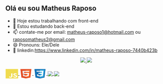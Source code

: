 ## Olá eu sou Matheus Raposo
- 🔭 Hoje estou trabalhando com front-end
- 🌱 Estou estudando back-end
- 📫 contate-me por email: matheus-raposo1@hotmail.com ou raposomatheus2@gmail.com
- 😄 Pronouns: Ele/Dele
- 💼 linkedin:https://www.linkedin.com/in/matheus-raposo-7440b423b
<div align="center">
  <a href="https://github.com/"mirox666">
  <img height="180em" src="https://github-readme-stats.vercel.app/api?username=mirox666&show_icons=true&theme=dark&include_all_commits=true&count_private=true"/>
  <img height="180em" src="https://github-readme-stats.vercel.app/api/top-langs/?username=mirox666&layout=compact&langs_count=7&theme=dark"/>
</div>
<div style="display: inline_block"><br>
  <img align="center" alt="Rafa-Js" height="30" width="40" src="https://raw.githubusercontent.com/devicons/devicon/master/icons/javascript/javascript-plain.svg">
  <img align="center" alt="Rafa-HTML" height="30" width="40" src="https://raw.githubusercontent.com/devicons/devicon/master/icons/html5/html5-original.svg">
  <img align="center" alt="Rafa-CSS" height="30" width="40" src="https://raw.githubusercontent.com/devicons/devicon/master/icons/css3/css3-original.svg">
  <img align="center" heigth="25" width="30" src="https://cdn.jsdelivr.net/gh/devicons/devicon/icons/vuejs/vuejs-plain-wordmark.svg" />
  <img align="center" heigth="30" width="40" src="https://cdn.jsdelivr.net/gh/devicons/devicon/icons/mysql/mysql-plain-wordmark.svg" />
</div>
  
  ##
 
<div> 

</div>
